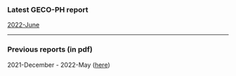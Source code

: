### Latest GECO-PH report

[2022-June](https://geco-ph.github.io/GECO-covid/)

***

### Previous reports (in pdf)

2021-December - 2022-May ([here](https://github.com/GECO-PH/GECO-covid/tree/main/report)) 

